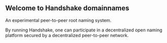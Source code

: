 ## Welcome to Handshake domainnames


An experimental peer-to-peer root naming system.

By running Handshake, one can participate in a decentralized open naming platform secured by a decentralized peer-to-peer network.
